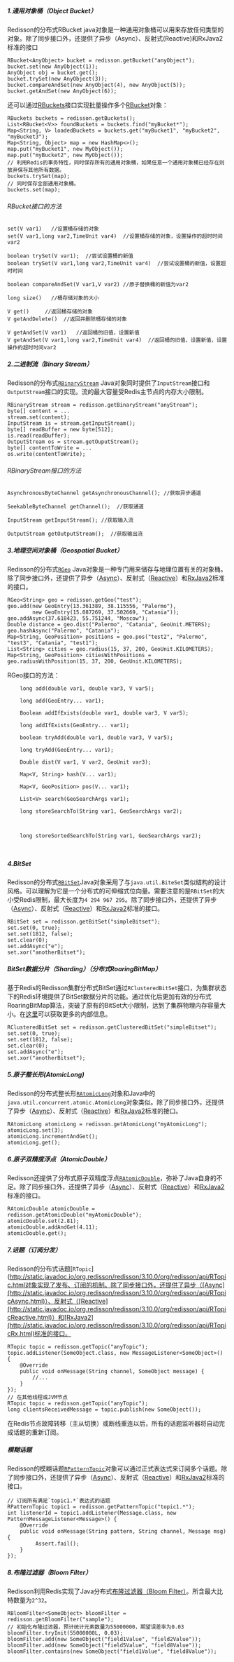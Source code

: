 ##### 1.通用对象桶（Object Bucket）

Redisson的分布式RBucket java对象是一种通用对象桶可以用来存放任何类型的对象。除了同步接口外，还提供了异步（Async）、反射式(Reactive)和RxJava2标准的接口

```
RBucket<AnyObject> bucket = redisson.getBucket("anyObject");
bucket.set(new AnyObject(1));
AnyObject obj = bucket.get();
bucket.trySet(new AnyObject(3));
bucket.compareAndSet(new AnyObject(4), new AnyObject(5));
bucket.getAndSet(new AnyObject(6));
```

还可以通过[RBuckets](http://static.javadoc.io/org.redisson/redisson/3.10.0/org/redisson/api/RBuckets.html)接口实现批量操作多个[RBucket](http://static.javadoc.io/org.redisson/redisson/3.10.0/org/redisson/api/RBucket.html)对象：

```
RBuckets buckets = redisson.getBuckets();
List<RBucket<V>> foundBuckets = buckets.find("myBucket*");
Map<String, V> loadedBuckets = buckets.get("myBucket1", "myBucket2", "myBucket3");
Map<String, Object> map = new HashMap<>();
map.put("myBucket1", new MyObject());
map.put("myBucket2", new MyObject());
// 利用Redis的事务特性，同时保存所有的通用对象桶，如果任意一个通用对象桶已经存在则放弃保存其他所有数据。
buckets.trySet(map);
// 同时保存全部通用对象桶。
buckets.set(map);
```



###### RBucket接口的方法

```
set(V var1)   //设置桶存储的对象
set(V var1,long var2,TimeUnit var4)  //设置桶存储的对象，设置操作的超时时间var2

boolean trySet(V var1);  //尝试设置桶的新值
boolean trySet(V var1,long var2,TimeUnit var4)  //尝试设置桶的新值，设置超时时间

boolean compareAndSet(V var1,V var2) //原子替换桶的新值为var2

long size()   //桶存储对象的大小

V get()     //返回桶存储的对象
V getAndDelete()  //返回并删除桶存储的对象

V getAndSet(V var1)   //返回桶的旧值，设置新值
V getAndSet(V var1,long var2,TimeUnit var4)  //返回桶的旧值，设置新值，设置操作的超时时间var2

```

#####  2.二进制流（Binary Stream）

Redisson的分布式[`RBinaryStream`](http://static.javadoc.io/org.redisson/redisson/3.10.0/org/redisson/api/RBinaryStream.html) Java对象同时提供了`InputStream`接口和`OutputStream`接口的实现。流的最大容量受Redis主节点的内存大小限制。

```
RBinaryStream stream = redisson.getBinaryStream("anyStream");
byte[] content = ...
stream.set(content);
InputStream is = stream.getInputStream();
byte[] readBuffer = new byte[512];
is.read(readBuffer);
OutputStream os = stream.getOuputStream();
byte[] contentToWrite = ...
os.write(contentToWrite);
```

###### RBinaryStream接口的方法

```
AsynchronousByteChannel getAsynchronousChannel(); //获取异步通道

SeekableByteChannel getChannel();  //获取通道

InputStream getInputStream(); //获取输入流

OutputStream getOutputStream();  //获取输出流
```



##### 3.地理空间对象桶（Geospatial Bucket）

Redisson的分布式[`RGeo`](http://static.javadoc.io/org.redisson/redisson/3.10.0/org/redisson/api/RGeo.html) Java对象是一种专门用来储存与地理位置有关的对象桶。除了同步接口外，还提供了异步（[Async](http://static.javadoc.io/org.redisson/redisson/3.10.0/org/redisson/api/RGeoAsync.html)）、反射式（[Reactive](http://static.javadoc.io/org.redisson/redisson/3.10.0/org/redisson/api/RGeoReactive.html)）和[RxJava2](http://static.javadoc.io/org.redisson/redisson/3.10.0/org/redisson/api/RGeoRx.html)标准的接口。



```
RGeo<String> geo = redisson.getGeo("test");
geo.add(new GeoEntry(13.361389, 38.115556, "Palermo"),
        new GeoEntry(15.087269, 37.502669, "Catania"));
geo.addAsync(37.618423, 55.751244, "Moscow");
Double distance = geo.dist("Palermo", "Catania", GeoUnit.METERS);
geo.hashAsync("Palermo", "Catania");
Map<String, GeoPosition> positions = geo.pos("test2", "Palermo", "test3", "Catania", "test1");
List<String> cities = geo.radius(15, 37, 200, GeoUnit.KILOMETERS);
Map<String, GeoPosition> citiesWithPositions = geo.radiusWithPosition(15, 37, 200, GeoUnit.KILOMETERS);
```



RGeo接口的方法：

```
	long add(double var1, double var3, V var5);

    long add(GeoEntry... var1);

    Boolean addIfExists(double var1, double var3, V var5);

    long addIfExists(GeoEntry... var1);

    boolean tryAdd(double var1, double var3, V var5);

    long tryAdd(GeoEntry... var1);

    Double dist(V var1, V var2, GeoUnit var3);

    Map<V, String> hash(V... var1);

    Map<V, GeoPosition> pos(V... var1);

    List<V> search(GeoSearchArgs var1);

    long storeSearchTo(String var1, GeoSearchArgs var2);



    long storeSortedSearchTo(String var1, GeoSearchArgs var2);

 
```





##### 4.BitSet

Redisson的分布式[`RBitSet`](http://static.javadoc.io/org.redisson/redisson/3.10.0/org/redisson/api/RBitSet.html)Java对象采用了与`java.util.BiteSet`类似结构的设计风格。可以理解为它是一个分布式的可伸缩式位向量。需要注意的是`RBitSet`的大小受Redis限制，最大长度为`4 294 967 295`。除了同步接口外，还提供了异步（[Async](http://static.javadoc.io/org.redisson/redisson/3.10.0/org/redisson/api/RBitSetAsync.html)）、反射式（[Reactive](http://static.javadoc.io/org.redisson/redisson/3.10.0/org/redisson/api/RBitSetReactive.html)）和[RxJava2](http://static.javadoc.io/org.redisson/redisson/3.10.0/org/redisson/api/RBitSetRx.html)标准的接口。

```
RBitSet set = redisson.getBitSet("simpleBitset");
set.set(0, true);
set.set(1812, false);
set.clear(0);
set.addAsync("e");
set.xor("anotherBitset");
```

#####  BitSet数据分片（Sharding）（分布式RoaringBitMap）

基于Redis的Redisson集群分布式BitSet通过`RClusteredBitSet`接口，为集群状态下的Redis环境提供了BitSet数据分片的功能。通过优化后更加有效的分布式RoaringBitMap算法，突破了原有的BitSet大小限制，达到了集群物理内存容量大小。在[这里](https://www.bookstack.cn/read/redisson-wiki-zh/$5.-单个集合数据分片（Sharding）)可以获取更多的内部信息。

```
RClusteredBitSet set = redisson.getClusteredBitSet("simpleBitset");
set.set(0, true);
set.set(1812, false);
set.clear(0);
set.addAsync("e");
set.xor("anotherBitset");
```



##### 5.原子整长形(AtomicLong)

Redisson的分布式整长形[`RAtomicLong`](http://static.javadoc.io/org.redisson/redisson/3.10.0/org/redisson/api/RAtomicLong.html)对象和Java中的`java.util.concurrent.atomic.AtomicLong`对象类似。除了同步接口外，还提供了异步（[Async](http://static.javadoc.io/org.redisson/redisson/3.10.0/org/redisson/api/RAtomicLongAsync.html)）、反射式（[Reactive](http://static.javadoc.io/org.redisson/redisson/3.10.0/org/redisson/api/RAtomicLongReactive.html)）和[RxJava2](http://static.javadoc.io/org.redisson/redisson/3.10.0/org/redisson/api/RAtomicLongRx.html)标准的接口。

```
RAtomicLong atomicLong = redisson.getAtomicLong("myAtomicLong");
atomicLong.set(3);
atomicLong.incrementAndGet();
atomicLong.get();
```



##### 6.原子双精度浮点（AtomicDouble）

Redisson还提供了分布式原子双精度浮点[`RAtomicDouble`](http://static.javadoc.io/org.redisson/redisson/3.10.0/org/redisson/api/RAtomicDouble.html)，弥补了Java自身的不足。除了同步接口外，还提供了异步（[Async](http://static.javadoc.io/org.redisson/redisson/3.10.0/org/redisson/api/RAtomicDoubleAsync.html)）、反射式（[Reactive](http://static.javadoc.io/org.redisson/redisson/3.10.0/org/redisson/api/RAtomicDoubleReactive.html)）和[RxJava2](http://static.javadoc.io/org.redisson/redisson/3.10.0/org/redisson/api/RAtomicDoubleRx.html)标准的接口。

```
RAtomicDouble atomicDouble = redisson.getAtomicDouble("myAtomicDouble");
atomicDouble.set(2.81);
atomicDouble.addAndGet(4.11);
atomicDouble.get();
```



##### 7.话题（订阅分发）

Redisson的分布式话题[`RTopic`](http://static.javadoc.io/org.redisson/redisson/3.10.0/org/redisson/api/RTopic.html对象实现了发布、订阅的机制。除了同步接口外，还提供了异步（[Async](http://static.javadoc.io/org.redisson/redisson/3.10.0/org/redisson/api/RTopicAsync.html)）、反射式（[Reactive](http://static.javadoc.io/org.redisson/redisson/3.10.0/org/redisson/api/RTopicReactive.html)）和[RxJava2](http://static.javadoc.io/org.redisson/redisson/3.10.0/org/redisson/api/RTopicRx.html)标准的接口。

```
RTopic topic = redisson.getTopic("anyTopic");
topic.addListener(SomeObject.class, new MessageListener<SomeObject>() {
    @Override
    public void onMessage(String channel, SomeObject message) {
        //...
    }
});
// 在其他线程或JVM节点
RTopic topic = redisson.getTopic("anyTopic");
long clientsReceivedMessage = topic.publish(new SomeObject());
```

在Redis节点故障转移（主从切换）或断线重连以后，所有的话题监听器将自动完成话题的重新订阅。



##### 模糊话题

Redisson的模糊话题[`RPatternTopic`](http://static.javadoc.io/org.redisson/redisson/3.10.0/org/redisson/api/RPatternTopic.html)对象可以通过正式表达式来订阅多个话题。除了同步接口外，还提供了异步（[Async](http://static.javadoc.io/org.redisson/redisson/3.10.0/org/redisson/api/RPatternTopicAsync.html)）、反射式（[Reactive](http://static.javadoc.io/org.redisson/redisson/3.10.0/org/redisson/api/RPatternTopicReactive.html)）和[RxJava2](http://static.javadoc.io/org.redisson/redisson/3.10.0/org/redisson/api/RPatternTopicRx.html)标准的接口。

```
// 订阅所有满足`topic1.*`表达式的话题
RPatternTopic topic1 = redisson.getPatternTopic("topic1.*");
int listenerId = topic1.addListener(Message.class, new PatternMessageListener<Message>() {
    @Override
    public void onMessage(String pattern, String channel, Message msg) {
         Assert.fail();
    }
});
```



##### 8.布隆过滤器（Bloom Filter）

Redisson利用Redis实现了Java分布式[布隆过滤器（Bloom Filter）](http://static.javadoc.io/org.redisson/redisson/3.10.0/org/redisson/api/RBloomFilter.html)。所含最大比特数量为`2^32`。

```
RBloomFilter<SomeObject> bloomFilter = redisson.getBloomFilter("sample");
// 初始化布隆过滤器，预计统计元素数量为55000000，期望误差率为0.03
bloomFilter.tryInit(55000000L, 0.03);
bloomFilter.add(new SomeObject("field1Value", "field2Value"));
bloomFilter.add(new SomeObject("field5Value", "field8Value"));
bloomFilter.contains(new SomeObject("field1Value", "field8Value"));
```


